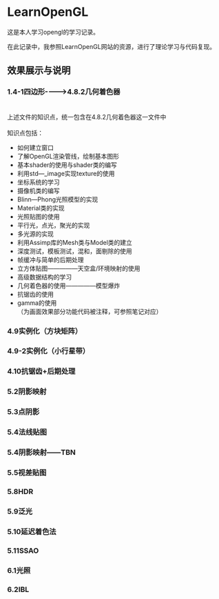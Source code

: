 LearnOpenGL<br>
=============
这是本人学习opengl的学习记录。<br>

在此记录中，我参照LearnOpenGL网站的资源，进行了理论学习与代码复现。<br>

效果展示与说明<br>
-------

### 1.4-1四边形---->4.8.2几何着色器<br><br>
上述文件的知识点，统一包含在4.8.2几何着色器这一文件中<br>
<br>
知识点包括：<br>
* 如何建立窗口<br>
* 了解OpenGL渲染管线，绘制基本图形<br>
* 基本shader的使用与shader类的编写<br>
* 利用std—_image实现texture的使用<br>
* 坐标系统的学习<br>
* 摄像机类的编写<br>
* Blinn—Phong光照模型的实现<br>
* Material类的实现<br>
* 光照贴图的使用<br>
* 平行光，点光，聚光的实现<br>
* 多光源的实现<br>
* 利用Assimp库的Mesh类与Model类的建立<br>
* 深度测试，模板测试，混和，面剔除的使用<br>
* 帧缓冲与简单的后期处理<br>
* 立方体贴图—————天空盒/环境映射的使用<br>
* 高级数据结构的学习<br>
* 几何着色器的使用—————模型爆炸<br>
* 抗锯齿的使用<br>
* gamma的使用<br>
（为画面效果部分功能代码被注释，可参照笔记对应）<br>

### 4.9实例化（方块矩阵）<br>

### 4.9-2实例化（小行星带）<br>

### 4.10抗锯齿+后期处理<br>

### 5.2阴影映射<br>

### 5.3点阴影<br>

### 5.4法线贴图<br>

### 5.4阴影映射——TBN<br>

### 5.5视差贴图<br>

### 5.8HDR<br>

### 5.9泛光<br>

### 5.10延迟着色法<br>

### 5.11SSAO<br>

### 6.1光照<br>

### 6.2IBL<br>


